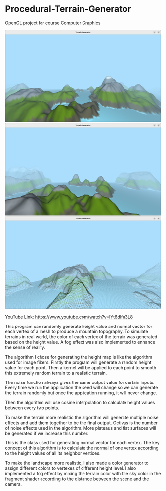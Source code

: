 # Procedural-Terrain-Generator
OpenGL project for course Computer Graphics

<img src="./media/scene1.png">
<img src="./media/scene2.png">
<img src="./media/mesh.png">

YouTube Link: https://www.youtube.com/watch?v=lYt6dlfu3L8

This program can randomly generate height value and normal vector for each vertex of a mesh to produce a mountain topography. To simulate terrains in real world, the color of each vertex of the terrain was generated based on the height value. A fog effect was also implemented to enhance the sense of reality. 

The algorithm I chose for generating the height map is like the algorithm used for image filters. Firstly the program will generate a random height value for each point. Then a kernel will be applied to each point to smooth this extremely random terrain to a realistic terrain.

The noise function always gives the same output value for certain inputs. Every time we run the application the seed will change so we can generate the terrain randomly but once the application running, it will never change.

Then the algorithm will use cosine interpolation to calculate height values between every two points.

To make the terrain more realistic the algorithm will generate multiple noise effects and add them together to be the final output. Octivas is the number of noise effects used in the algorithm. More plateaus and flat surfaces will be generated if we increase this number. 

This is the class used for generating normal vector for each vertex. The key concept of this algorithm is to calculate the normal of one vertex according to the height values of all its neighbor vertices.

To make the landscape more realistic, I also made a color generator to assign different colors to vertexes of different height level. I also implemented a fog effect by mixing the terrain color with the sky color in the fragment shader according to the distance between the scene and the camera.
